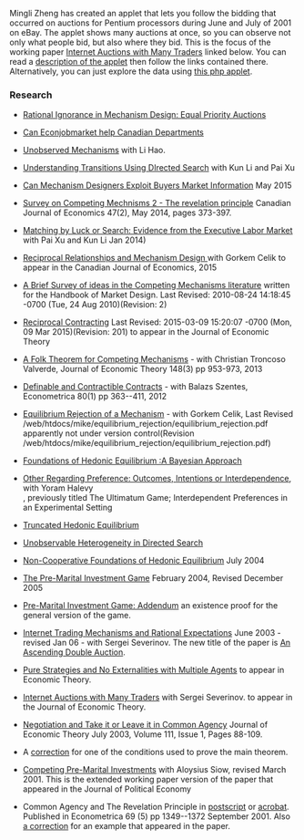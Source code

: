 Mingli Zheng has created an applet that lets you follow the bidding that occurred on auctions for Pentium
processors during June and July of 2001 on eBay.  The applet shows many auctions at once, so you can observe not only what people bid,
but also where they bid. This is the focus of the working paper [Internet Auctions with Many Traders](http://microeconomics.ca/michael_peters/internetauctionsrevisshort.pdf)
linked below.  You can read a 
[description of the applet](https://montoya.econ.ubc.ca/eBay/intro) then follow the links contained there. Alternatively, you can just explore the data using 
[this php applet](https://montoya.econ.ubc.ca/eBay/main).


### Research

* [Rational Ignorance in Mechanism Design: Equal Priority Auctions](/wp/unobserved_mechanisms/equal_priority_auctions.pdf)
* <a href="http://montoya.econ.ubc.ca/mike/can_ejm_help/can_ejm_help.pdf">Can Econjobmarket help Canadian Departments</a>
* <a href="http://montoya.econ.ubc.ca/mike/unobserved_mechanisms/working_paper/unobserved_mechanisms.pdf">Unobserved Mechanisms</a> with Li Hao.
* <a href="http://montoya.econ.ubc.ca/mike/matching_by_luck/working_paper/transitions.pdf">Understanding Transitions Using DIrected Search</a> with Kun Li and Pai Xu
* <a href="/mike/digital_markets.pdf"> Can Mechanism Designers Exploit Buyers Market Information</a> May 2015
* <a href="/mike/ca_survey.pdf"> Survey on Competing Mechnisms 2 - The revelation principle</a> Canadian Journal of Economics 47(2), May 2014, pages 373-397.
* <a href="/mike/matching_by_luck.pdf"> Matching by Luck or Search: Evidence from the Executive Labor Market</a> with Pai Xu  and Kun Li Jan 2014)
* <a href="http://montoya.econ.ubc.ca/mike/reciprocal_mechanisms.pdf">Reciprocal Relationships and Mechanism Design </a> with Gorkem Celik  to appear in the Canadian Journal of Economics, 2015
* <a href="/mike/competing.pdf"> A Brief Survey of ideas in the Competing Mechanisms literature</a> written for the Handbook of Market Design. Last Revised: 2010-08-24 14:18:45 -0700 (Tue, 24 Aug 2010)(Revision: 2)
* <a href="/mike/dual_mechanisms.pdf"> Reciprocal Contracting</a> Last Revised: 2015-03-09 15:20:07 -0700 (Mon, 09 Mar 2015)(Revision: 201) to appear in the Journal of Economic Theory 
* <a href="/mike/multiple_agency.pdf"> A Folk Theorem for Competing Mechanisms</a> - with Christian Troncoso Valverde, Journal of Economic Theory  148(3) pp 953-973, 2013
* <a href="/mike/folk_theorem.pdf"> Definable and Contractible Contracts</a> - with Balazs Szentes, Econometrica 80(1) pp 363--411, 2012
* <a href="/mike/equilibrium_rejection/equilibrium_rejection.pdf"> Equilibrium Rejection of a Mechanism</a> - with Gorkem Celik, Last Revised /web/htdocs/mike/equilibrium_rejection/equilibrium_rejection.pdf apparently not under version control(Revision /web/htdocs/mike/equilibrium_rejection/equilibrium_rejection.pdf)
* <a href="/mike/foundations_hedonic_2/foundations_hedonic_2.pdf"> Foundations of Hedonic Equilibrium :A Bayesian Approach</a> 
* <a href="/svn/ultimatum_game/working_paper/ultimatum-game.pdf">Other Regarding Preference: Outcomes, Intentions or Interdependence</a>, with Yoram Halevy<br> , previously titled The Ultimatum Game; Interdependent Preferences in an Experimental Setting

* <a href="/mike/truncated_hedonic.pdf">Truncated Hedonic Equilibrium</a> 
* <a href="http://microeconomics.ca/michael_peters/mixed_equilibrium.pdf">Unobservable Heterogeneity in Directed Search</a> 
* <a href="http://microeconomics.ca/michael_peters/dup_matching_limit_sequential.pdf">Non-Cooperative Foundations of Hedonic Equilibrium</a> July 2004
* <a href="http://microeconomics.ca/michael_peters/matching_limit_sim.pdf">The Pre-Marital Investment Game</a> February 2004, Revised December 2005
* <a href="http://microeconomics.ca/michael_peters/matching_limit_sim_add.pdf">Pre-Marital Investment Game: Addendum</a> an existence proof for the general version of the game.
* <a href="./michael_peters/information_revelation_7.pdf">Internet Trading Mechanisms and Rational Expectations</a> June 2003 - revised Jan 06 - with Sergei Severinov. The new title of the paper is <a href="http://microeconomics.ca/michael_peters/information_revelation_7.pdf">An Ascending Double Auction</a>.
* <a href="./papers/competing_mech2.pdf">Pure Strategies and No Externalities with Multiple Agents</a> to appear in Economic Theory.
* <a href="http://microeconomics.ca/michael_peters/internetauctionsrevisshort.pdf">Internet Auctions with Many Traders</a> 
with Sergei Severinov. to appear in the Journal of Economic Theory.
* <a href="./papers/nonlinear_prices3.pdf">Negotiation and Take it or Leave it in Common Agency</a>
Journal of Economic Theory July 2003, Volume 111, Issue 1, Pages 88-109. 
* A <a href="papers/takeit_errata/errata.pdf">correction</a> for one of the conditions used to prove the 
main theorem.
* <a href="./papers/existence103.pdf">Competing Pre-Marital Investments</a> with
Aloysius Siow, revised March 2001. This is the extended working paper version of the paper that appeared in the Journal of Political Economy
* Common Agency and The Revelation Principle in <a href="./papers/common_agency5.ps">postscript</a>
or <a href="./papers/common_agency5.pdf">acrobat</a>. Published in Econometrica 69 (5) pp 1349--1372 September 2001. Also <a href="./papers/corrected_example.pdf">a correction</a> for an example that appeared in the paper.
